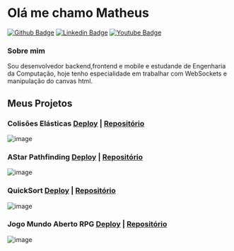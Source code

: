 # Olá me chamo Matheus

[![Github Badge](https://img.shields.io/badge/-Github-000?style=flat-square&logo=Github&logoColor=white&link=https://github.com/matheuscamarques)](https://github.com/matheuscamarques)
[![Linkedin Badge](https://img.shields.io/badge/-LinkedIn-blue?style=flat-square&logo=Linkedin&logoColor=white&link=https://www.linkedin.com/in/matheus-de-camago-marques/)](https://www.linkedin.com/in/matheus-de-camago-marques/)
[![Youtube Badge](https://img.shields.io/badge/-YouTube-ff0000?style=flat-square&labelColor=ff0000&logo=youtube&logoColor=white&link=https://www.youtube.com/channel/UCHEerhh8fFTNHhXtRCPbDgA)](https://www.youtube.com/channel/UCHEerhh8fFTNHhXtRCPbDgA)

### Sobre mim
Sou desenvolvedor backend,frontend e mobile e estudande de Engenharia da Computação, hoje tenho especialidade em trabalhar com WebSockets e manipulação do canvas html.
 
## Meus Projetos 
### Colisões Elásticas <a href="https://matheuscamarques.github.io/ColideBall/">Deploy</a> | <a href="https://github.com/matheuscamarques/ColideBall">Repositório</a>
  ![image](https://user-images.githubusercontent.com/37029621/119061720-6e89c180-b9ab-11eb-8cf4-26e444b27da0.png)
  
### AStar Pathfinding <a href="https://matheuscamarques.github.io/pathfinding/">Deploy</a> | <a href="https://github.com/matheuscamarques/pathfinding">Repositório</a>  
  ![image](https://user-images.githubusercontent.com/37029621/119062118-51092780-b9ac-11eb-9ad1-12ae89cafc3a.png)
  
### QuickSort <a href="https://matheuscamarques.github.io/quicksort/">Deploy</a> | <a href="https://github.com/matheuscamarques/quicksort">Repositório</a>  
  ![image](https://user-images.githubusercontent.com/37029621/119062611-9bd76f00-b9ad-11eb-8ed6-54e654adf468.png)
  
### Jogo Mundo Aberto RPG <a href="https://matheuscamarques.github.io/mundoabertorpg/">Deploy</a> | <a href="https://github.com/matheuscamarques/mundoabertocode">Repositório</a>  
  ![image](https://user-images.githubusercontent.com/37029621/119062789-f53f9e00-b9ad-11eb-9269-ea75fd8e7f55.png)



 

